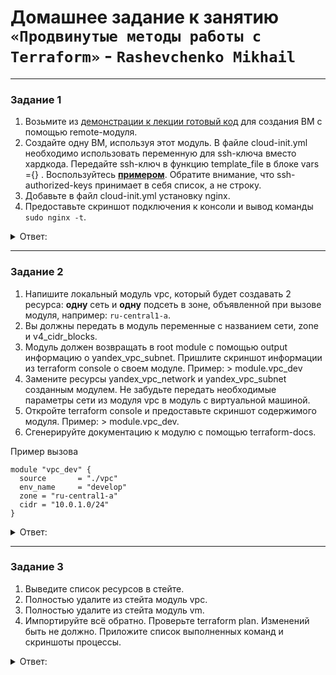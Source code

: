 # Домашнее задание к занятию `«Продвинутые методы работы с Terraform»` - `Rashevchenko Mikhail`

------

### Задание 1

1. Возьмите из [демонстрации к лекции готовый код](https://github.com/netology-code/ter-homeworks/tree/main/04/demonstration1) для создания ВМ с помощью remote-модуля.
2. Создайте одну ВМ, используя этот модуль. В файле cloud-init.yml необходимо использовать переменную для ssh-ключа вместо хардкода. Передайте ssh-ключ в функцию template_file в блоке vars ={} .
Воспользуйтесь [**примером**](https://grantorchard.com/dynamic-cloudinit-content-with-terraform-file-templates/). Обратите внимание, что ssh-authorized-keys принимает в себя список, а не строку.
3. Добавьте в файл cloud-init.yml установку nginx.
4. Предоставьте скриншот подключения к консоли и вывод команды ```sudo nginx -t```.


<details><summary>Ответ:</summary>
	
![image](https://github.com/mrashevchenko/gitlab-hw/assets/100411467/eac0e9a9-5677-4bd1-8876-2f8c13f87816)

* Скачал готовый код
* Файл  ```cloud-init.yml ```
```bash
#cloud-config
users:
  - name: ubuntu
    groups: sudo
    shell: /bin/bash
    sudo: ['ALL=(ALL) NOPASSWD:ALL']
    ssh-authorized-keys:
      - ${ssh_public_key}
package_update: true
package_upgrade: false
packages:
  - vim
  - nginx
runcmd:
- ufw allow 22
- echo "y" | ufw enable
```

*Передал ssh-ключ в файле ```main.tf```

```bash
data "template_file" "cloudinit" {
  template = file("./cloud-init.yml")
  vars = {
    ssh_public_key = file("~/.ssh/id_ed25519.pub")
  }
}

```
</details>

------

### Задание 2

1. Напишите локальный модуль vpc, который будет создавать 2 ресурса: **одну** сеть и **одну** подсеть в зоне, объявленной при вызове модуля, например: ```ru-central1-a```.
2. Вы должны передать в модуль переменные с названием сети, zone и v4_cidr_blocks.
3. Модуль должен возвращать в root module с помощью output информацию о yandex_vpc_subnet. Пришлите скриншот информации из terraform console о своем модуле. Пример: > module.vpc_dev  
4. Замените ресурсы yandex_vpc_network и yandex_vpc_subnet созданным модулем. Не забудьте передать необходимые параметры сети из модуля vpc в модуль с виртуальной машиной.
5. Откройте terraform console и предоставьте скриншот содержимого модуля. Пример: > module.vpc_dev.
6. Сгенерируйте документацию к модулю с помощью terraform-docs.    
 
Пример вызова

```
module "vpc_dev" {
  source       = "./vpc"
  env_name     = "develop"
  zone = "ru-central1-a"
  cidr = "10.0.1.0/24"
}
```

<details><summary>Ответ:</summary>

![image](https://github.com/mrashevchenko/gitlab-hw/assets/100411467/322cd532-957c-4789-a8ea-9cb3873e753b)
![image](https://github.com/mrashevchenko/gitlab-hw/assets/100411467/b029123e-a3e5-479b-997d-8adfeb25dc3f)


*Сгенерируемая документация:
src/vpc/README.md
src/README.md  

</details>

------

### Задание 3
1. Выведите список ресурсов в стейте.
2. Полностью удалите из стейта модуль vpc.
3. Полностью удалите из стейта модуль vm.
4. Импортируйте всё обратно. Проверьте terraform plan. Изменений быть не должно.
Приложите список выполненных команд и скриншоты процессы.
<details><summary>Ответ:</summary>
	

```bash

```

</details>
